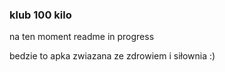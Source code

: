 ### klub 100 kilo

na ten moment readme in progress

bedzie to apka zwiazana ze zdrowiem i siłownia :)
